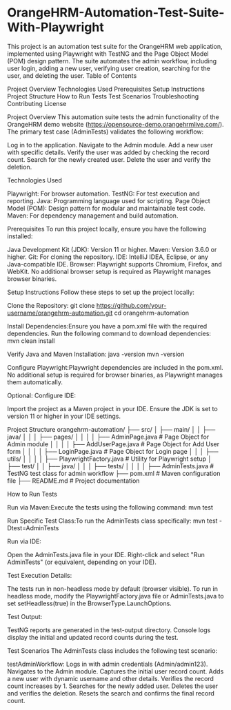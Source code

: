 # OrangeHRM-Automation-Test-Suite-With-Playwright

 
This project is an automation test suite for the OrangeHRM web application, implemented using Playwright with TestNG and the Page Object Model (POM) design pattern. The suite automates the admin workflow, including user login, adding a new user, verifying user creation, searching for the user, and deleting the user.
Table of Contents

Project Overview
Technologies Used
Prerequisites
Setup Instructions
Project Structure
How to Run Tests
Test Scenarios
Troubleshooting
Contributing
License

Project Overview
This automation suite tests the admin functionality of the OrangeHRM demo website (https://opensource-demo.orangehrmlive.com/). The primary test case (AdminTests) validates the following workflow:

Log in to the application.
Navigate to the Admin module.
Add a new user with specific details.
Verify the user was added by checking the record count.
Search for the newly created user.
Delete the user and verify the deletion.

Technologies Used

Playwright: For browser automation.
TestNG: For test execution and reporting.
Java: Programming language used for scripting.
Page Object Model (POM): Design pattern for modular and maintainable test code.
Maven: For dependency management and build automation.

Prerequisites
To run this project locally, ensure you have the following installed:

Java Development Kit (JDK): Version 11 or higher.
Maven: Version 3.6.0 or higher.
Git: For cloning the repository.
IDE: IntelliJ IDEA, Eclipse, or any Java-compatible IDE.
Browser: Playwright supports Chromium, Firefox, and WebKit. No additional browser setup is required as Playwright manages browser binaries.

Setup Instructions
Follow these steps to set up the project locally:

Clone the Repository:
git clone https://github.com/your-username/orangehrm-automation.git
cd orangehrm-automation


Install Dependencies:Ensure you have a pom.xml file with the required dependencies. Run the following command to download dependencies:
mvn clean install


Verify Java and Maven Installation:
java -version
mvn -version


Configure Playwright:Playwright dependencies are included in the pom.xml. No additional setup is required for browser binaries, as Playwright manages them automatically.

Optional: Configure IDE:

Import the project as a Maven project in your IDE.
Ensure the JDK is set to version 11 or higher in your IDE settings.



Project Structure
orangehrm-automation/
├── src/
│   ├── main/
│   │   ├── java/
│   │   │   ├── pages/
│   │   │   │   ├── AdminPage.java       # Page Object for Admin module
│   │   │   │   ├── AddUserPage.java    # Page Object for Add User form
│   │   │   │   ├── LoginPage.java      # Page Object for Login page
│   │   │   ├── utils/
│   │   │   │   ├── PlaywrightFactory.java  # Utility for Playwright setup
│   ├── test/
│   │   ├── java/
│   │   │   ├── tests/
│   │   │   │   ├── AdminTests.java     # TestNG test class for admin workflow
├── pom.xml                                # Maven configuration file
├── README.md                              # Project documentation

How to Run Tests

Run via Maven:Execute the tests using the following command:
mvn test


Run Specific Test Class:To run the AdminTests class specifically:
mvn test -Dtest=AdminTests


Run via IDE:

Open the AdminTests.java file in your IDE.
Right-click and select "Run AdminTests" (or equivalent, depending on your IDE).


Test Execution Details:

The tests run in non-headless mode by default (browser visible).
To run in headless mode, modify the PlaywrightFactory.java file or AdminTests.java to set setHeadless(true) in the BrowserType.LaunchOptions.


Test Output:

TestNG reports are generated in the test-output directory.
Console logs display the initial and updated record counts during the test.



Test Scenarios
The AdminTests class includes the following test scenario:

testAdminWorkflow:
Logs in with admin credentials (Admin/admin123).
Navigates to the Admin module.
Captures the initial user record count.
Adds a new user with dynamic username and other details.
Verifies the record count increases by 1.
Searches for the newly added user.
Deletes the user and verifies the deletion.
Resets the search and confirms the final record count.


 
